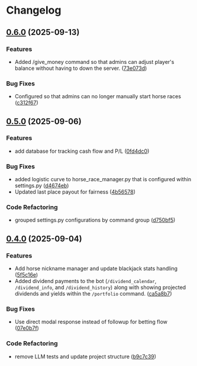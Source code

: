 # Changelog

## [0.6.0](https://github.com/Kian-Abdalkhani/discordbot_commands/compare/discordbotv0.5.0...discordbotv0.6.0) (2025-09-13)


### Features

* Added /give_money command so that admins can adjust player's balance without having to down the server. ([73e073d](https://github.com/Kian-Abdalkhani/discordbot_commands/commit/73e073dc2b0d0570bc8e12507bed6c0e4adbc9b8))


### Bug Fixes

* Configured so that admins can no longer manually start horse races ([c312f67](https://github.com/Kian-Abdalkhani/discordbot_commands/commit/c312f67b6837e1cb34ea3ba36995d1219233633a))

## [0.5.0](https://github.com/Kian-Abdalkhani/discordbot_commands/compare/discordbotv0.4.0...discordbotv0.5.0) (2025-09-06)


### Features

* add database for tracking cash flow and P/L ([0fd4dc0](https://github.com/Kian-Abdalkhani/discordbot_commands/commit/0fd4dc03f62863fb722abeac6c86f733cfbe2eec))


### Bug Fixes

* added logistic curve to horse_race_manager.py that is configured within settings.py ([d4674eb](https://github.com/Kian-Abdalkhani/discordbot_commands/commit/d4674eb2c65b1a05f9afc3723a582c5137dfb18f))
* Updated last place payout for fairness ([4b56578](https://github.com/Kian-Abdalkhani/discordbot_commands/commit/4b5657881a41e0eb99c1025532afdc8afd49aecc))


### Code Refactoring

* grouped settings.py configurations by command group ([d750bf5](https://github.com/Kian-Abdalkhani/discordbot_commands/commit/d750bf5629f04f3b2258e85c63e1343924fa55d4))

## [0.4.0](https://github.com/Kian-Abdalkhani/discordbot_commands/compare/discordbotv0.3.0...discordbotv0.4.0) (2025-09-04)


### Features

* Add horse nickname manager and update blackjack stats handling ([5f5c16e](https://github.com/Kian-Abdalkhani/discordbot_commands/commit/5f5c16ead9cbdaeff1011b56e855c27d9e9d9530))
* Added dividend payments to the bot (`/dividend_calendar`, `/dividend_info`, and `/dividend_history`) along with showing projected dividends and yields within the `/portfolio` command. ([ca5a8b7](https://github.com/Kian-Abdalkhani/discordbot_commands/commit/ca5a8b738d8df9cfae42b7bf4e1c40690a9f884c))


### Bug Fixes

* Use direct modal response instead of followup for betting flow ([07e0b7f](https://github.com/Kian-Abdalkhani/discordbot_commands/commit/07e0b7f91f7f20c5c44539e50007e4101f8cc6bf))


### Code Refactoring

* remove LLM tests and update project structure ([b9c7c39](https://github.com/Kian-Abdalkhani/discordbot_commands/commit/b9c7c3932f5191dc6ae73f383d3fdc1b4b5f32ec))
